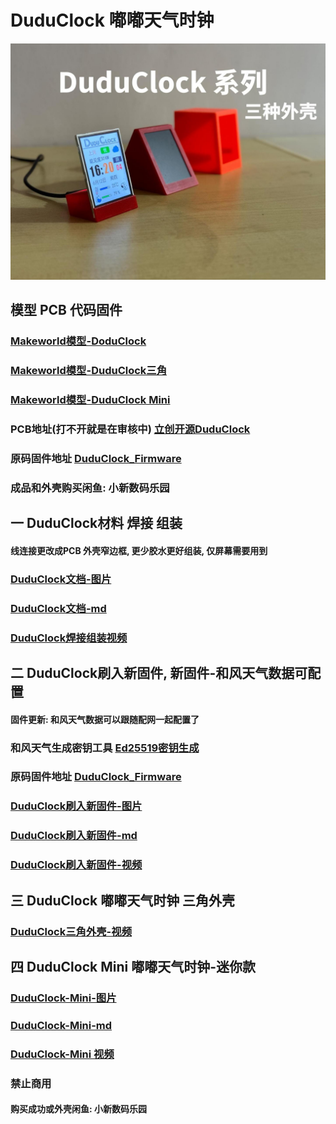 
# DuduClock 嘟嘟天气时钟

![DuduClock](img/duduclock.jpg)

## 模型 PCB 代码固件

### [Makeworld模型-DoduClock](https://makerworld.com.cn/zh/models/1295111)
### [Makeworld模型-DuduClock三角](https://makerworld.com.cn/zh/models/1309028)
### [Makeworld模型-DuduClock Mini](https://makerworld.com.cn/zh/models/1313903)
### PCB地址(打不开就是在审核中) [立创开源DuduClock](https://oshwhub.com/lixiaoming1988/duduclock)
### 原码固件地址 [DuduClock_Firmware](https://github.com/leezicai/DuduClock_Firmware)
### 成品和外壳购买闲鱼: 小新数码乐园

## 一 DuduClock材料 焊接 组装

#### 线连接更改成PCB 外壳窄边框, 更少胶水更好组装, 仅屏幕需要用到

### [DuduClock文档-图片](document/duduclock.jpg)
### [DuduClock文档-md](document/duduclock.md)
### [DuduClock焊接组装视频](https://www.bilibili.com/video/BV18jTNzaEU4)

## 二 DuduClock刷入新固件, 新固件-和风天气数据可配置

#### 固件更新: 和风天气数据可以跟随配网一起配置了

### 和风天气生成密钥工具 [Ed25519密钥生成](https://leezicai.github.io/tool/)
### 原码固件地址 [DuduClock_Firmware](https://github.com/leezicai/DuduClock_Firmware)
### [DuduClock刷入新固件-图片](document/DuduClock-Firmware.jpg)
### [DuduClock刷入新固件-md](document/DuduClock-Firmware.md)
### [DuduClock刷入新固件-视频](https://www.bilibili.com/video/BV1nvTqzzEjB)

## 三 DuduClock 嘟嘟天气时钟 三角外壳

### [DuduClock三角外壳-视频](https://www.bilibili.com/video/BV1fJMGziEDe/)

## 四 DuduClock Mini 嘟嘟天气时钟-迷你款

### [DuduClock-Mini-图片](document/DuduClock-Mini.jpg)
### [DuduClock-Mini-md](document/DuduClock-Mini.md)
### [DuduClock-Mini 视频](https://www.bilibili.com/video/BV1T1MAzZEUW/)

### 禁止商用
#### 购买成功或外壳闲鱼: 小新数码乐园
